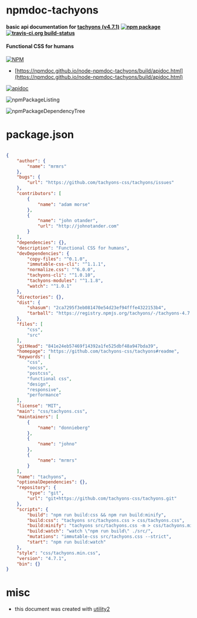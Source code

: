 # npmdoc-tachyons

#### basic api documentation for  [tachyons (v4.7.1)](https://github.com/tachyons-css/tachyons#readme)  [![npm package](https://img.shields.io/npm/v/npmdoc-tachyons.svg?style=flat-square)](https://www.npmjs.org/package/npmdoc-tachyons) [![travis-ci.org build-status](https://api.travis-ci.org/npmdoc/node-npmdoc-tachyons.svg)](https://travis-ci.org/npmdoc/node-npmdoc-tachyons)

#### Functional CSS for humans

[![NPM](https://nodei.co/npm/tachyons.png?downloads=true&downloadRank=true&stars=true)](https://www.npmjs.com/package/tachyons)

- [https://npmdoc.github.io/node-npmdoc-tachyons/build/apidoc.html](https://npmdoc.github.io/node-npmdoc-tachyons/build/apidoc.html)

[![apidoc](https://npmdoc.github.io/node-npmdoc-tachyons/build/screenCapture.buildCi.browser.%252Ftmp%252Fbuild%252Fapidoc.html.png)](https://npmdoc.github.io/node-npmdoc-tachyons/build/apidoc.html)

![npmPackageListing](https://npmdoc.github.io/node-npmdoc-tachyons/build/screenCapture.npmPackageListing.svg)

![npmPackageDependencyTree](https://npmdoc.github.io/node-npmdoc-tachyons/build/screenCapture.npmPackageDependencyTree.svg)



# package.json

```json

{
    "author": {
        "name": "mrmrs"
    },
    "bugs": {
        "url": "https://github.com/tachyons-css/tachyons/issues"
    },
    "contributors": [
        {
            "name": "adam morse"
        },
        {
            "name": "john otander",
            "url": "http://johnotander.com"
        }
    ],
    "dependencies": {},
    "description": "Functional CSS for humans",
    "devDependencies": {
        "copy-files": "^0.1.0",
        "immutable-css-cli": "^1.1.1",
        "normalize.css": "^6.0.0",
        "tachyons-cli": "^1.0.10",
        "tachyons-modules": "^1.1.8",
        "watch": "^1.0.1"
    },
    "directories": {},
    "dist": {
        "shasum": "2ca7295f3eb081470e54d23ef94fffe4322153b4",
        "tarball": "https://registry.npmjs.org/tachyons/-/tachyons-4.7.1.tgz"
    },
    "files": [
        "css",
        "src"
    ],
    "gitHead": "841e24eb57469f14392a1fe525dbf48a947bda39",
    "homepage": "https://github.com/tachyons-css/tachyons#readme",
    "keywords": [
        "css",
        "oocss",
        "postcss",
        "functional css",
        "design",
        "responsive",
        "performance"
    ],
    "license": "MIT",
    "main": "css/tachyons.css",
    "maintainers": [
        {
            "name": "donnieberg"
        },
        {
            "name": "johno"
        },
        {
            "name": "mrmrs"
        }
    ],
    "name": "tachyons",
    "optionalDependencies": {},
    "repository": {
        "type": "git",
        "url": "git+https://github.com/tachyons-css/tachyons.git"
    },
    "scripts": {
        "build": "npm run build:css && npm run build:minify",
        "build:css": "tachyons src/tachyons.css > css/tachyons.css",
        "build:minify": "tachyons src/tachyons.css -m > css/tachyons.min.css",
        "build:watch": "watch \"npm run build\" ./src/",
        "mutations": "immutable-css src/tachyons.css --strict",
        "start": "npm run build:watch"
    },
    "style": "css/tachyons.min.css",
    "version": "4.7.1",
    "bin": {}
}
```



# misc
- this document was created with [utility2](https://github.com/kaizhu256/node-utility2)
